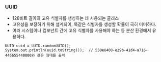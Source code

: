 ### UUID
- 128비트 길이의 고유 식별자를 생성하는 데 사용되는 클래스
- 고유성을 보장하기 위해 설계되어, 똑같은 식별자를 생성할 확률이 극히 미미하다.
- 여러 시스템이나 컴포넌트 간에 고유 식별자를 사용해야 하는 등 분산 환경에서 유용하다.

```
UUID uuid = UUID.randomUUID();
System.out.println(uuid.toString());  // 550e8400-e29b-41d4-a716-446655440000와 같은 형태를 출력
```
